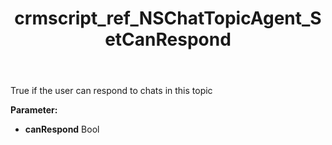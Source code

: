 ﻿---
title: crmscript_ref_NSChatTopicAgent_SetCanRespond
description: NSChatTopicAgent.SetCanRespond(Bool canRespond)
intellisense: NSChatTopicAgent.SetCanRespond
keywords: NSChatTopicAgent, GetCanRespond
so.topic: reference
---

True if the user can respond to chats in this topic

**Parameter:** 
 - **canRespond** Bool

